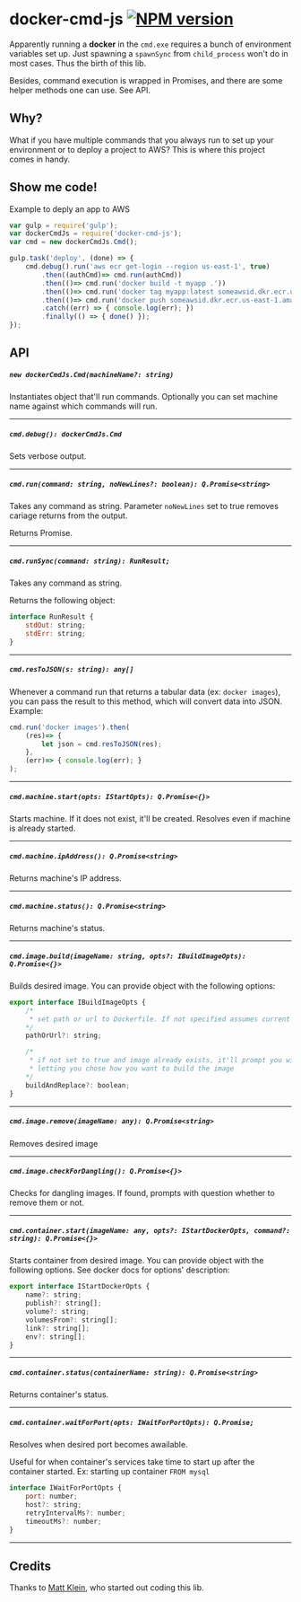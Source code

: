 
[npm-url]: https://www.npmjs.com/package/docker-cmd-js
[npm-image]: https://img.shields.io/npm/v/docker-cmd-js.svg

# docker-cmd-js [![NPM version][npm-image]][npm-url]
Apparently running a **docker** in the `cmd.exe` requires a bunch of environment variables set up. Just spawning a `spawnSync` from `child_process` won't do in most cases. Thus the birth of this lib.

Besides, command execution is wrapped in Promises, and there are some helper methods one can use. See API. 

## Why?
What if you have multiple commands that you always run to set up your environment or to deploy a project to AWS?
This is where this project comes in handy.

## Show me code!
Example to deply an app to AWS
```javascript
var gulp = require('gulp');
var dockerCmdJs = require('docker-cmd-js');
var cmd = new dockerCmdJs.Cmd();

gulp.task('deploy', (done) => {
    cmd.debug().run('aws ecr get-login --region us-east-1', true)
        .then((authCmd)=> cmd.run(authCmd))
        .then(()=> cmd.run('docker build -t myapp .'))
        .then(()=> cmd.run('docker tag myapp:latest someawsid.dkr.ecr.us-east-1.amazonaws.com/myapp:latest'))
        .then(()=> cmd.run('docker push someawsid.dkr.ecr.us-east-1.amazonaws.com/myapp:latest'))
        .catch((err) => { console.log(err); })
        .finally(() => { done() });
});
```

## API

##### `new dockerCmdJs.Cmd(machineName?: string)`
Instantiates object that'll run commands. Optionally you can set machine name against which commands will run.

---
##### `cmd.debug(): dockerCmdJs.Cmd`
Sets verbose output.

---
##### `cmd.run(command: string, noNewLines?: boolean): Q.Promise<string>`
Takes any command as string. Parameter `noNewLines` set to true removes cariage returns from the output.

Returns Promise.

---
##### `cmd.runSync(command: string): RunResult;`
Takes any command as string.

Returns the following object:
```javascript
interface RunResult {
    stdOut: string;
    stdErr: string;
}

```

---
##### `cmd.resToJSON(s: string): any[]`
Whenever a command run that returns a tabular data (ex: `docker images`), you can pass the result to this method, which will convert data into JSON.
Example:
```javascript
cmd.run('docker images').then(
    (res)=> {
        let json = cmd.resToJSON(res);
    },
    (err)=> { console.log(err); }
);
```

---
##### `cmd.machine.start(opts: IStartOpts): Q.Promise<{}>`
Starts machine. If it does not exist, it'll be created. Resolves even if machine is already started. 

---
##### `cmd.machine.ipAddress(): Q.Promise<string>`
Returns machine's IP address.

---
##### `cmd.machine.status(): Q.Promise<string>`
Returns machine's status.

---
##### `cmd.image.build(imageName: string, opts?: IBuildImageOpts): Q.Promise<{}>`
Builds desired image.
You can provide object with the following options:
```javascript
export interface IBuildImageOpts {
    /*
     * set path or url to Dockerfile. If not specified assumes current directory.
    */
    pathOrUrl?: string;

    /*
     * if not set to true and image already exists, it'll prompt you with options
     * letting you chose how you want to build the image
    */
    buildAndReplace?: boolean;  
}
```

---
##### `cmd.image.remove(imageName: any): Q.Promise<string>`
Removes desired image

---
##### `cmd.image.checkForDangling(): Q.Promise<{}>`
Checks for dangling images. If found, prompts with question whether to remove them or not.

---
##### `cmd.container.start(imageName: any, opts?: IStartDockerOpts, command?: string): Q.Promise<{}>`
Starts container from desired image.
You can provide object with the following options. See docker docs for options' description:
```javascript
export interface IStartDockerOpts {
    name?: string;
    publish?: string[];
    volume?: string;
    volumesFrom?: string[];
    link?: string[];
    env?: string[];
}
```

---
##### `cmd.container.status(containerName: string): Q.Promise<string>`
Returns container's status.

---
##### `cmd.container.waitForPort(opts: IWaitForPortOpts): Q.Promise;`
Resolves when desired port becomes awailable.

Useful for when container's services take time to start up after the container started. Ex: starting up container `FROM mysql`

```javascript
interface IWaitForPortOpts {
    port: number;
    host?: string;
    retryIntervalMs?: number;
    timeoutMs?: number;
}
```

---
## Credits
Thanks to [Matt Klein](https://github.com/mattklein999), who started out coding this lib.
